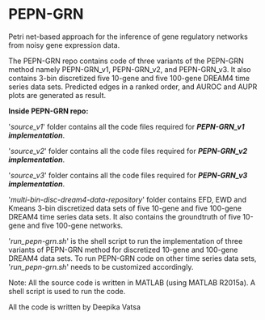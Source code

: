 # PEPN-GRN
Petri net-based approach for the inference of gene regulatory networks from noisy gene expression data.

The PEPN-GRN repo contains code of three variants of the PEPN-GRN method namely PEPN-GRN_v1, PEPN-GRN_v2, and PEPN-GRN_v3. It also contains 3-bin discretized five 10-gene and five 100-gene DREAM4 time series data sets. Predicted edges in a ranked order, and AUROC and AUPR plots are generated as result.

**Inside PEPN-GRN repo:**

'_source_v1_' folder contains all the code files required for _**PEPN-GRN_v1 implementation**_.

'_source_v2_' folder contains all the code files required for _**PEPN-GRN_v2 implementation**_.

'_source_v3_' folder contains all the code files required for _**PEPN-GRN_v3 implementation**_.

'_multi-bin-disc-dream4-data-repository_' folder contains EFD, EWD and Kmeans 3-bin discretized data sets of five 10-gene and five 100-gene DREAM4 time series data sets. It also contains the groundtruth of five 10-gene and five 100-gene networks.

'_run_pepn-grn.sh_' is the shell script to run the implementation of three variants of PEPN-GRN method for discretized 10-gene and 100-gene DREAM4 data sets. To run PEPN-GRN code on other time series data sets, '_run_pepn-grn.sh_' needs to be customized accordingly.

Note: All the source code is written in MATLAB (using MATLAB R2015a). A shell script is used to run the code.

All the code is written by Deepika Vatsa
